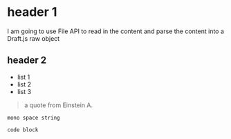 # header 1

I am going to use File API to read in the content and parse the content into a Draft.js raw object

## header 2

- list 1
- list 2
- list 3

> a quote from Einstein A.

`mono space string`

```
code block
```
